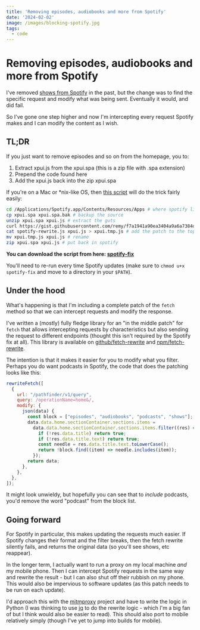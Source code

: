 ```yaml
---
title: 'Removing episodes, audiobooks and more from Spotify'
date: '2024-02-02'
image: /images/blocking-spotify.jpg
tags:
  - code
---
```


# Removing episodes, audiobooks and more from Spotify

I've removed [shows from Spotify](https://remysharp.com/2021/08/17/removing-shows-from-spotify) in the past, but the change was to find the specific request and modify what was being sent. Eventually it would, and did fail.

So I've gone one step higher and now I'm intercepting every request Spotify makes and I can modify the content as I wish.

<!--more-->

## TL;DR

If you just want to remove episodes and so on from the homepage, you to:

1. Extract xpui.js from the xpui.spa (this is a zip file with .spa extension)
2. Prepend the code found here
3. Add the xpui.js back into the zip xpui.spa

If you're on a Mac or *nix-like OS, then [this script](https://remysharp.com/downloads/spotify-fix) will do the trick fairly easily:

```sh
cd /Applications/Spotify.app/Contents/Resources/Apps # where spotify lives
cp xpui.spa xpui.spa.bak # backup the source
unzip xpui.spa xpui.js # extract the guts
curl https://gist.githubusercontent.com/remy/f7a1941a90ea3404a9a6a7384d420fd1/raw/spotify-rewrite.js -o spotify-rewrite.js
cat spotify-rewrite.js xpui.js > xpui.tmp.js # add the patch to the top
mv xpui.tmp.js xpui.js # rename
zip xpui.spa xpui.js # put back in spotify
```

**You can download the script from here: [spotify-fix](https://remysharp.com/downloads/spotify-fix)**

You'll need to re-run every time Spotify updates (make sure to `chmod u+x spotify-fix` and move to a directory in your `$PATH`).

## Under the hood

What's happening is that I'm including a complete patch of the `fetch` method so that we can intercept requests and modify the response.

I've written a (mostly) fully fledge library for an "in the middle patch" for `fetch` that allows intercepting requests by characteristics but also sending the request to different endpoints (thought this isn't required by the Spotify fix at all). This library is available on [github/fetch-rewrite](https://github.com/remy/fetch-rewrite/) and [npm/fetch-rewrite](https://www.npmjs.com/package/fetch-rewrite).

The intention is that it makes it easier for you to modify what you filter. Perhaps you do want podcasts in Spotify, the code that does the patching looks like this:

```js
rewriteFetch([
  {
    url: "/pathfinder/v1/query",
    query: /operationName=home&/,
    modify: {
      json(data) {
        const block = ["episodes", "audiobooks", "podcasts", "shows"];
        data.data.home.sectionContainer.sections.items =
          data.data.home.sectionContainer.sections.items.filter((res) => {
            if (!res.data.title) return true;
            if (!res.data.title.text) return true;
            const needle = res.data.title.text.toLowerCase();
            return !block.find((item) => needle.includes(item));
          });
        return data;
      },
    },
  },
]);
```

It might look unwieldy, but hopefully you can see that to _include_ podcasts, you'd remove the word "podcast" from the block list.

## Going forward

For Spotify in particular, this makes updating the requests much easier. If Spotify changes their format and the filter breaks, then the fetch rewrite silently fails, and returns the original data (so you'll see shows, etc reappear).

In the longer term, I actually want to run a proxy on my local machine _and_ my mobile phone. Then I can intercept Spotify requests in the same way and rewrite the result - but I can also shut off their rubbish on my phone. This would also be impervious to software updates (as this patch needs to be run on each update).

I'd approach this with the [mitmproxy](https://mitmproxy.org/) project and have to write the logic in Python (I was thinking to use [jq](https://jqlang.github.io/jq/) to do the rewrite logic - which I'm a big fan of but I think would also be easier to read). This should also port to mobile relatively simply (though I've yet to jump into builds for mobile).


